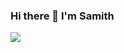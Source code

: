 ### Hi there 👋 I'm Samith

<!--
**Samith-Sankalpa/Samith-Sankalpa** is a ✨ _special_ ✨ repository because its `README.md` (this file) appears on your GitHub profile.

Here are some ideas to get you started:

- 🔭 I’m currently working on ...
- 🌱 I’m currently learning ...
- 👯 I’m looking to collaborate on ...
- 🤔 I’m looking for help with ...
- 💬 Ask me about ...
- 📫 How to reach me: ...
- 😄 Pronouns: ...
- ⚡ Fun fact: ...
-->

<img src="https://github-readme-stats.vercel.app/api?username=Samith-Sankalpa&&show_icons=true&title_color=5350f4&icon_color=5350f4&text_color=000000&bg_color=ffffff">
